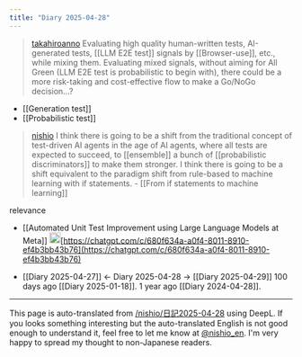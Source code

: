 ```yaml
---
title: "Diary 2025-04-28"
---
```



> [takahiroanno](https://x.com/takahiroanno/status/1916436848639119742) Evaluating high quality human-written tests, AI-generated tests, [[LLM E2E test]] signals by [[Browser-use]], etc., while mixing them. Evaluating mixed signals, without aiming for All Green (LLM E2E test is probabilistic to begin with), there could be a more risk-taking and cost-effective flow to make a Go/NoGo decision...?
- [[Generation test]]
- [[Probabilistic test]]

> [nishio](https://x.com/nishio/status/1916666642475745540) I think there is going to be a shift from the traditional concept of test-driven AI agents in the age of AI agents, where all tests are expected to succeed, to [[ensemble]] a bunch of [[probabilistic discriminators]] to make them stronger. I think there is going to be a shift equivalent to the paradigm shift from rule-based to machine learning with if statements.
    - [[From if statements to machine learning]]

relevance
- [[Automated Unit Test Improvement using Large Language Models at Meta]]
<img src='https://scrapbox.io/api/pages/nishio-en/DR/icon' alt='DR.icon' height="19.5"/>[https://chatgpt.com/c/680f634a-a0f4-8011-8910-ef4b3bb43b76](https://chatgpt.com/c/680f634a-a0f4-8011-8910-ef4b3bb43b76)

- [[Diary 2025-04-27]] ← Diary 2025-04-28 → [[Diary 2025-04-29]]
100 days ago [[Diary 2025-01-18]].
1 year ago [[Diary 2024-04-28]].
---
This page is auto-translated from [/nishio/日記2025-04-28](https://scrapbox.io/nishio/日記2025-04-28) using DeepL. If you looks something interesting but the auto-translated English is not good enough to understand it, feel free to let me know at [@nishio_en](https://twitter.com/nishio_en). I'm very happy to spread my thought to non-Japanese readers.